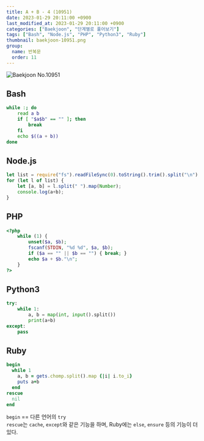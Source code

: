 ```yaml
---
title: A + B - 4 (10951)
date: 2023-01-29 20:11:00 +0900
last_modified_at: 2023-01-29 20:11:00 +0900
categories: ["Baekjoon", "단계별로 풀어보기"]
tags: ["Bash", "Node.js", "PHP", "Python3", "Ruby"]
thumbnail: baekjoon-10951.png
group:
  name: 반복문
  order: 11
---
```


![Baekjoon No.10951](baekjoon-10951.png)

## Bash
```bash
while :; do
	read a b
	if [ "$a$b" == "" ]; then
		break
	fi
	echo $((a + b))
done
```

## Node.js
```javascript
let list = require("fs").readFileSync(0).toString().trim().split("\n");
for (let l of list) {
	let [a, b] = l.split(" ").map(Number);
	console.log(a+b);
}
```

## PHP
```php
<?php
	while (1) {
		unset($a, $b);
		fscanf(STDIN, "%d %d", $a, $b);
		if ($a == "" || $b == "") { break; }
		echo $a + $b."\n";
	}
?>
```

## Python3
```python
try:
    while 1:
        a, b = map(int, input().split())
        print(a+b)
except:
    pass
```

## Ruby
```ruby
begin
  while 1
    a, b = gets.chomp.split().map {|i| i.to_i}
    puts a+b
  end
rescue
  nil
end
```
`begin` == 다른 언어의 `try`  
`rescue`는 `cache`, `except`와 같은 기능을 하며, Ruby에는 `else`, `ensure` 등의 기능이 더 있다.
